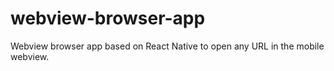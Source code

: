 # webview-browser-app

Webview browser app based on React Native to open any URL in the mobile webview.